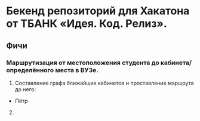 # Бекенд репозиторий для Хакатона от ТБАНК «Идея. Код. Релиз».

## Фичи

### Маршрутизация от местоположения студента до кабинета/определённого места в ВУЗе.
1. Составление графа ближайших кабинетов и проставление маршрута до него:
  - Пётр
2. 
